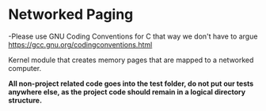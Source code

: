 # Networked Paging

-Please use GNU Coding Conventions for C that way we don't have to argue
https://gcc.gnu.org/codingconventions.html

Kernel module that creates memory pages that are mapped to a networked computer.

<b>All non-project related code goes into the test folder, do not put our tests anywhere else, as the project code should remain in a logical directory structure.</b>

